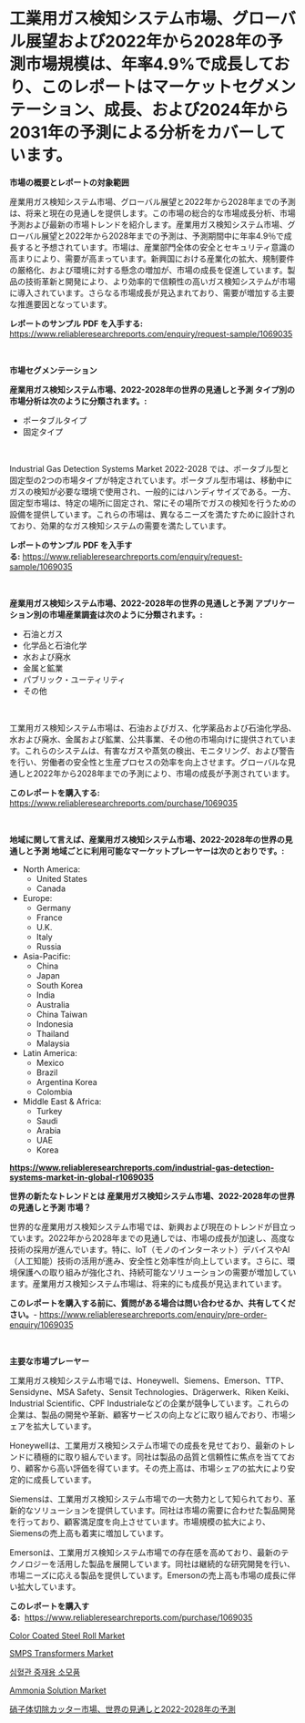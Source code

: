 <p><h1>工業用ガス検知システム市場、グローバル展望および2022年から2028年の予測市場規模は、年率4.9%で成長しており、このレポートはマーケットセグメンテーション、成長、および2024年から2031年の予測による分析をカバーしています。</h1></p><p><strong>市場の概要とレポートの対象範囲</strong></p>
<p><p>産業用ガス検知システム市場、グローバル展望と2022年から2028年までの予測は、将来と現在の見通しを提供します。この市場の総合的な市場成長分析、市場予測および最新の市場トレンドを紹介します。産業用ガス検知システム市場、グローバル展望と2022年から2028年までの予測は、予測期間中に年率4.9％で成長すると予想されています。市場は、産業部門全体の安全とセキュリティ意識の高まりにより、需要が高まっています。新興国における産業化の拡大、規制要件の厳格化、および環境に対する懸念の増加が、市場の成長を促進しています。製品の技術革新と開発により、より効率的で信頼性の高いガス検知システムが市場に導入されています。さらなる市場成長が見込まれており、需要が増加する主要な推進要因となっています。</p></p>
<p><strong>レポートのサンプル PDF を入手する:</strong> <a href="https://www.reliableresearchreports.com/enquiry/request-sample/1069035">https://www.reliableresearchreports.com/enquiry/request-sample/1069035</a></p>
<p>&nbsp;</p>
<p><strong>市場セグメンテーション</strong></p>
<p><strong>産業用ガス検知システム市場、2022-2028年の世界の見通しと予測 タイプ別の市場分析は次のように分類されます。:</strong></p>
<p><ul><li>ポータブルタイプ</li><li>固定タイプ</li></ul></p>
<p>&nbsp;</p>
<p><p>Industrial Gas Detection Systems Market 2022-2028 では、ポータブル型と固定型の2つの市場タイプが特定されています。ポータブル型市場は、移動中にガスの検知が必要な環境で使用され、一般的にはハンディサイズである。一方、固定型市場は、特定の場所に固定され、常にその場所でガスの検知を行うための設備を提供しています。これらの市場は、異なるニーズを満たすために設計されており、効果的なガス検知システムの需要を満たしています。</p></p>
<p><strong>レポートのサンプル PDF を入手する:</strong>&nbsp;<a href="https://www.reliableresearchreports.com/enquiry/request-sample/1069035">https://www.reliableresearchreports.com/enquiry/request-sample/1069035</a></p>
<p>&nbsp;</p>
<p><strong> 産業用ガス検知システム市場、2022-2028年の世界の見通しと予測 アプリケーション別の市場産業調査は次のように分類されます。:</strong></p>
<p><ul><li>石油とガス</li><li>化学品と石油化学</li><li>水および廃水</li><li>金属と鉱業</li><li>パブリック・ユーティリティ</li><li>その他</li></ul></p>
<p>&nbsp;</p>
<p><p>工業用ガス検知システム市場は、石油およびガス、化学薬品および石油化学品、水および廃水、金属および鉱業、公共事業、その他の市場向けに提供されています。これらのシステムは、有害なガスや蒸気の検出、モニタリング、および警告を行い、労働者の安全性と生産プロセスの効率を向上させます。グローバルな見通しと2022年から2028年までの予測により、市場の成長が予測されています。</p></p>
<p><strong>このレポートを購入する:</strong>&nbsp; <a href="https://www.reliableresearchreports.com/purchase/1069035">https://www.reliableresearchreports.com/purchase/1069035</a></p>
<p>&nbsp;</p>
<p><strong>地域に関して言えば、産業用ガス検知システム市場、2022-2028年の世界の見通しと予測 地域ごとに利用可能なマーケットプレーヤーは次のとおりです。:</strong></p>
<p><ul>
    <li>
        North America:
        <ul>
            <li>United States</li>
            <li>Canada</li>
        </ul>
    </li>
    <li>
        Europe:
        <ul>
            <li>Germany</li>
            <li>France</li>
            <li>U.K.</li>
            <li>Italy</li>
            <li>Russia</li>
        </ul>
    </li>
    <li>
        Asia-Pacific:
        <ul>
            <li>China</li>
            <li>Japan</li>
            <li>South Korea</li>
            <li>India</li>
            <li>Australia</li>
            <li>China Taiwan</li>
            <li>Indonesia</li>
            <li>Thailand</li>
            <li>Malaysia</li>
        </ul>
    </li>
    <li>
        Latin America:
        <ul>
            <li>Mexico</li>
            <li>Brazil</li>
            <li>Argentina Korea</li>
            <li>Colombia</li>
        </ul>
    </li>
    <li>
        Middle East & Africa:
        <ul>
            <li>Turkey</li>
            <li>Saudi</li>
            <li>Arabia</li>
            <li>UAE</li>
            <li>Korea</li>
        </ul>
    </li>
    </ul></p>
<p><strong><a href="https://www.reliableresearchreports.com/industrial-gas-detection-systems-market-in-global-r1069035">https://www.reliableresearchreports.com/industrial-gas-detection-systems-market-in-global-r1069035</a></strong>&nbsp;</p>
<p><strong>世界の新たなトレンドとは 産業用ガス検知システム市場、2022-2028年の世界の見通しと予測 市場？</strong></p>
<p><p>世界的な産業用ガス検知システム市場では、新興および現在のトレンドが目立っています。2022年から2028年までの見通しでは、市場の成長が加速し、高度な技術の採用が進んでいます。特に、IoT（モノのインターネット）デバイスやAI（人工知能）技術の活用が進み、安全性と効率性が向上しています。さらに、環境保護への取り組みが強化され、持続可能なソリューションの需要が増加しています。産業用ガス検知システム市場は、将来的にも成長が見込まれています。</p></p>
<p><strong>このレポートを購入する前に、質問がある場合は問い合わせるか、共有してください。</strong>- <a href="https://www.reliableresearchreports.com/enquiry/pre-order-enquiry/1069035">https://www.reliableresearchreports.com/enquiry/pre-order-enquiry/1069035</a></p>
<p>&nbsp;</p>
<p><strong>主要な市場プレーヤー</strong></p>
<p><p>工業用ガス検知システム市場では、Honeywell、Siemens、Emerson、TTP、Sensidyne、MSA Safety、Sensit Technologies、Drägerwerk、Riken Keiki、Industrial Scientific、CPF Industrialeなどの企業が競争しています。これらの企業は、製品の開発や革新、顧客サービスの向上などに取り組んでおり、市場シェアを拡大しています。</p><p>Honeywellは、工業用ガス検知システム市場での成長を見せており、最新のトレンドに積極的に取り組んでいます。同社は製品の品質と信頼性に焦点を当てており、顧客から高い評価を得ています。その売上高は、市場シェアの拡大により安定的に成長しています。</p><p>Siemensは、工業用ガス検知システム市場での一大勢力として知られており、革新的なソリューションを提供しています。同社は市場の需要に合わせた製品開発を行っており、顧客満足度を向上させています。市場規模の拡大により、Siemensの売上高も着実に増加しています。</p><p>Emersonは、工業用ガス検知システム市場での存在感を高めており、最新のテクノロジーを活用した製品を展開しています。同社は継続的な研究開発を行い、市場ニーズに応える製品を提供しています。Emersonの売上高も市場の成長に伴い拡大しています。</p></p>
<p><strong>このレポートを購入する:</strong>&nbsp;&nbsp;<a href="https://www.reliableresearchreports.com/purchase/1069035">https://www.reliableresearchreports.com/purchase/1069035</a></p>
<p><p><a href="https://github.com/nandosuryapratama/Market-Research-Report-List-1/blob/main/color-coated-steel-roll-market.md">Color Coated Steel Roll Market</a></p><p><a href="https://issuu.com/reportprime-2/docs/smps-transformers-market-size-2030.pptx">SMPS Transformers Market</a></p><p><a href="https://github.com/ROBERTS65DAVID/Market-Research-Report-List-1/blob/main/9579724118886.md">심혈관 중재용 소모품</a></p><p><a href="https://github.com/Chiragrp22/Market-Research-Report-List-5/blob/main/ammonia-solution-market.md">Ammonia Solution Market</a></p><p><a href="https://github.com/mohamedbakry57/Market-Research-Report-List-4/blob/main/1535330130539.md">硝子体切除カッター市場、世界の見通しと2022-2028年の予測</a></p></p>